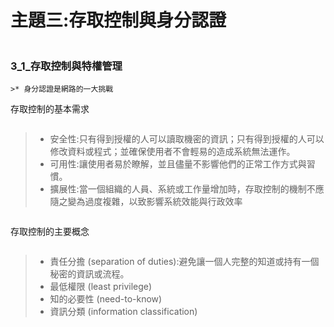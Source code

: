 #   主題三:存取控制與身分認證
```
```

### 3_1_存取控制與特權管理
```
>* 身分認證是網路的一大挑戰
```
存取控制的基本需求
```
```
>* 安全性:只有得到授權的人可以讀取機密的資訊；只有得到授權的人可以修改資料或程式；並確保使用者不會輕易的造成系統無法運作。
>* 可用性:讓使用者易於瞭解，並且儘量不影響他們的正常工作方式與習慣。
>* 擴展性:當一個組織的人員、系統或工作量增加時，存取控制的機制不應隨之變為過度複雜，以致影響系統效能與行政效率
```
```
存取控制的主要概念
```
```
>* 責任分擔 (separation of duties):避免讓一個人完整的知道或持有一個秘密的資訊或流程。
>* 最低權限 (least privilege)
>* 知的必要性 (need-to-know)
>* 資訊分類 (information classification)
